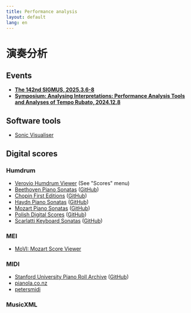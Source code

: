 ```yaml
---
title: Performance analysis
layout: default
lang: en
---
```


# 演奏分析

## Events

<ul>
<li>
<a href="https://www.ipsj.or.jp/kenkyukai/event/mus142.html" target="_blank">
<b>The 142nd SIGMUS, 2025.3.6-8</b></a>
</li>
<li>
<a href="/symposium-2024"><b>Symposium: Analysing Interpretations: Performance Analysis Tools and Analyses of Tempo Rubato, 2024.12.8</b></a>
</li>

</ul>

## Software tools


* [Sonic Visualiser](https://www.sonicvisualiser.org)


## Digital scores


### Humdrum 

* [Verovio Humdrum Viewer](https://verovio.humdrum.org) (See "Scores" menu)
* [Beethoven Piano Sonatas](https://verovio.humdrum.org/?file=beethoven/sonatas) ([GitHub](https://github.com/craigsapp/beethoven-piano-sonatas))
* [Chopin First Editions](https://chopinscores.org/en) ([GitHub](https://github.com/pl-wnifc/humdrum-chopin-first-editions))
* [Haydn Piano Sonatas](https://verovio.humdrum.org/?file=haydn/sonatas) ([GitHub](https://github.com/craigsapp/haydn-piano-sonatas))
* [Mozart Piano Sonatas](https://verovio.humdrum.org/?file=mozart/sonatas) ([GitHub](https://github.com/craigsapp/mozart-piano-sonatas))
* [Polish Digital Scores](https://polishscores.org) ([GitHub](https://github.com/pl-wnifc/humdrum-polish-scores))
* [Scarlatti Keyboard Sonatas](https://verovio.humdrum.org/?file=scarlatti/sonatas) ([GitHub](https://github.com/craigsapp/scarlatti-keyboard-sonatas))


### MEI

* [MoVI: Mozart Score Viewer](https://dme.mozarteum.at/movi/en)


### MIDI

* [Stanford University Piano Roll Archive](https://supra.stanford.edu) ([GitHub](https://github.com/pianoroll/SUPRA))
* [pianola.co.nz](https://www.pianola.co.nz/public/index.php/web)
* [petersmidi](https://www.petersmidi.com/)

### MusicXML





